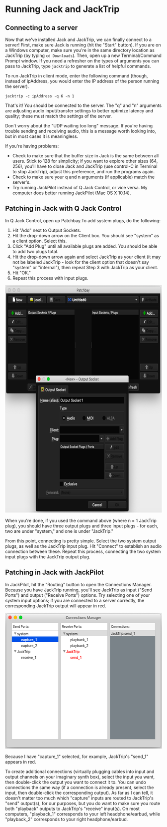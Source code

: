 # Running Jack and JackTrip
## Connecting to a server

Now that we've installed Jack and JackTrip, we can finally connect to a server! First, make sure Jack is running (hit the "Start" button). If you are on a Windows computer, make sure you're in the same directory location as JackTrip (by typing `cd Downloads`). Then, open up a new Terminal/Command Prompt window. If you need a refresher on the types of arguments you can pass to JackTrip, type `jacktrip` to generate a list of helpful commands.

To run JackTrip in client mode, enter the following command (though, instead of ipAddress, you would enter the IP address of the person running the server).
```
jacktrip -c ipAddress -q 6 -n 1
```
That's it! You should be connected to the server. The "q" and "n" arguments are adjusting audio input/transfer settings to better optimize latency and quality; these must match the settings of the server.

Don't worry about the "UDP waiting too long" message. If you're having trouble sending and receiving audio, this is a message worth looking into, but in most cases it is meaningless.

If you're having problems:
- Check to make sure that the buffer size in Jack is the same between all users. Stick to 128 for simplicity; if you want to explore other sizes (64, 256), you'll have to close Jack and JackTrip (use control-C in Terminal to stop JackTrip), adjust this preference, and run the programs again.
- Check to make sure your q and n arguments (if applicable) match the server's.
- Try running JackPilot instead of Q Jack Control, or vice versa. My computer does better running JackPilot (Mac OS X 10.14).


## Patching in Jack with Q Jack Control

In Q Jack Control, open up Patchbay.To add system plugs, do the following:
1. Hit "Add" next to Output Sockets.
2. Hit the drop-down arrow on the Client box. You should see "system" as a client option. Select this.
3. Click "Add Plug" until all available plugs are added. You should be able to add two plugs total.
4. Hit the drop-down arrow again and select JackTrip as your client (it may not be labeled JackTrip - look for the client option that doesn't say "system" or "internal"), then repeat Step 3 with JackTrip as your client.
5. Hit "OK."
6. Repeat this process with input plugs.

<p align="center">
  <img width="675" height="729" src="https://github.com/lucylangenb/jacktrip/blob/master/screencaps/qjackctl_patchbay.png?raw=true">
</p>

When you're done, if you used the command above (where n = 1 JackTrip plug), you should have three output plugs and three input plugs - for each, two are under "system," and one is under "JackTrip."

From this point, connecting is pretty simple. Select the two system output plugs, as well as the JackTrip input plug. Hit "Connect" to establish an audio connection between these. Repeat this process, connecting the two system input plugs with the JackTrip output plug.


## Patching in Jack with JackPilot

In JackPilot, hit the "Routing" button to open the Connections Manager. Because you have JackTrip running, you'll see JackTrip as input ("Send Ports") and output ("Receive Ports") options. Try selecting one of your system input options; if you are connected to a server correctly, the corresponding JackTrip output will appear in red.

<p align="center">
  <img width="587" height="435" src="https://github.com/lucylangenb/jacktrip/blob/master/screencaps/jackpilot_connectionswhilerunning.png?raw=true">
</p>

Because I have "capture_1" selected, for example, JackTrip's "send_1" appears in red. 

To create additional connections (virtually plugging cables into input and output channels on your imaginary synth box), select the input you want, then double-click the output you want to connect it to. You can undo connections the same way (if a connection is already present, select the input, then double-click the corresponding output). As far as I can tell, it doesn't matter too much which "capture" inputs are routed to JackTrip's "send" output(s), for our purposes, but you do want to make sure you route both "playback" outputs to JackTrip's "receive" input(s). On most computers, "playback_1" corresponds to your left headphone/earbud, while "playback_2" corresponds to your right headphone/earbud. 
